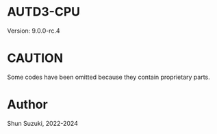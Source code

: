 # AUTD3-CPU

Version: 9.0.0-rc.4

# CAUTION

Some codes have been omitted because they contain proprietary parts.

# Author

Shun Suzuki, 2022-2024
